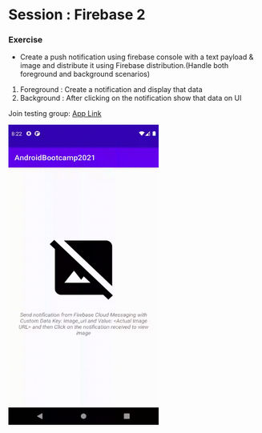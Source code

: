 # Session : Firebase 2


### Exercise

* Create a push notification using firebase console with a text payload & image and distribute it using Firebase distribution.(Handle both foreground and background scenarios)
1. Foreground : Create a notification and display that data
2. Background : After clicking on the notification show that data on UI

Join testing group: [App Link](https://appdistribution.firebase.dev/i/b8b4b8241f64f0c9)

<img src="fcm_demo.gif" width="300" height="600" />